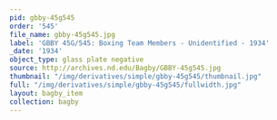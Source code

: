 ```yaml
---
pid: gbby-45g545
order: '545'
file_name: gbby-45g545.jpg
label: 'GBBY 45G/545: Boxing Team Members - Unidentified - 1934'
_date: '1934'
object_type: glass plate negative
source: http://archives.nd.edu/Bagby/GBBY-45g545.jpg
thumbnail: "/img/derivatives/simple/gbby-45g545/thumbnail.jpg"
full: "/img/derivatives/simple/gbby-45g545/fullwidth.jpg"
layout: bagby_item
collection: bagby
---
```

